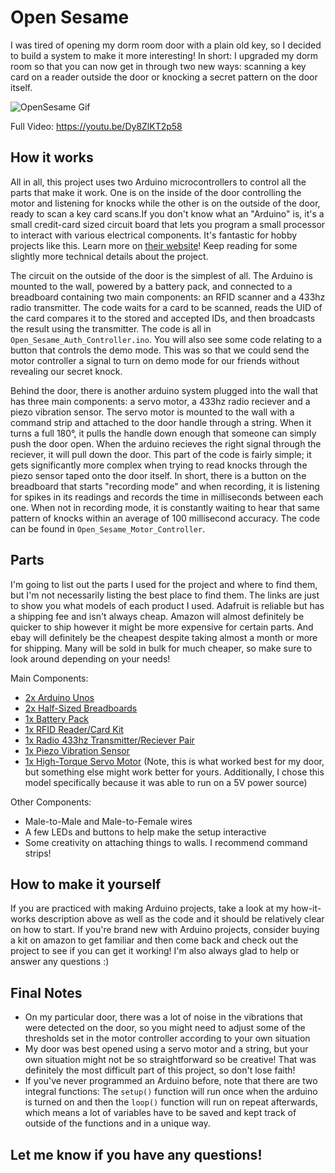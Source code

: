 # Open Sesame

I was tired of opening my dorm room door with a plain old key, so I decided to build a system to make it more interesting! In short: I upgraded my dorm room so that you can now get in through two new ways: scanning a key card on a reader outside the door or knocking a secret pattern on the door itself.

![OpenSesame Gif](https://i.imgur.com/PT4G9zO.gif)

Full Video: https://youtu.be/Dy8ZlKT2p58

## How it works

All in all, this project uses two Arduino microcontrollers to control all the parts that make it work. One is on the inside of the door controlling the motor and listening for knocks while the other is on the outside of the door, ready to scan a key card scans.If you don't know what an "Arduino" is, it's a small credit-card sized circuit board that lets you program a small processor to interact with various electrical components. It's fantastic for hobby projects like this. Learn more on [their website](http://www.arduino.cc)! Keep reading for some slightly more technical details about the project.

The circuit on the outside of the door is the simplest of all. The Arduino is mounted to the wall, powered by a battery pack, and connected to a breadboard containing two main components: an RFID scanner and a 433hz radio transmitter. The code waits for a card to be scanned, reads the UID of the card compares it to the stored and accepted IDs, and then broadcasts the result using the transmitter. The code is all in `Open_Sesame_Auth_Controller.ino`. You will also see some code relating to a button that controls the demo mode. This was so that we could send the motor controller a signal to turn on demo mode for our friends without revealing our secret knock.

Behind the door, there is another arduino system plugged into the wall that has three main components: a servo motor, a 433hz radio reciever and a piezo vibration sensor. The servo motor is mounted to the wall with a command strip and attached to the door handle through a string. When it turns a full 180°, it pulls the handle down enough that someone can simply push the door open. When the arduino recieves the right signal through the reciever, it will pull down the door. This part of the code is fairly simple; it gets significantly more complex when trying to read knocks through the piezo sensor taped onto the door itself. In short, there is a button on the breadboard that starts "recording mode" and when recording, it is listening for spikes in its readings and records the time in milliseconds between each one. When not in recording mode, it is constantly waiting to hear that same pattern of knocks within an average of 100 millisecond accuracy. The code can be found in `Open_Sesame_Motor_Controller`.

## Parts

I'm going to list out the parts I used for the project and where to find them, but I'm not necessarily listing the best place to find them. The links are just to show you what models of each product I used. Adafruit is reliable but has a shipping fee and isn't always cheap. Amazon will almost definitely be quicker to ship however it might be more expensive for certain parts. And ebay will definitely be the cheapest despite taking almost a month or more for shipping. Many will be sold in bulk for much cheaper, so make sure to look around depending on your needs!

Main Components: 
* [2x Arduino Unos](https://www.adafruit.com/product/50)
* [2x Half-Sized Breadboards](https://www.adafruit.com/product/64)
* [1x Battery Pack](https://www.adafruit.com/product/248)
* [1x RFID Reader/Card Kit](https://www.amazon.com/Gowoops-RFID-Kit-Arduino-Raspberry/dp/B01KFM0XNG/ref=sr_1_2?ie=UTF8&qid=1513653749&sr=8-2&keywords=RFID+Scanner)
* [1x Radio 433hz Transmitter/Reciever Pair](https://www.amazon.com/SMAKN%C2%AE-433Mhz-Transmitter-Receiver-Arduino/dp/B00M2CUALS/ref=sr_1_fkmr1_3?ie=UTF8&qid=1513654007&sr=8-3-fkmr1&keywords=433hz+transmitter+arduino)
* [1x Piezo Vibration Sensor](https://www.adafruit.com/product/1740)
* [1x High-Torque Servo Motor](https://www.amazon.com/Digital-Torque-Waterproof-DS3218MG-Control/dp/B076CNKQX4/ref=sr_1_15?ie=UTF8&qid=1513654229&sr=8-15&keywords=high+torque+servo+motor) (Note, this is what worked best for my door, but something else might work better for yours. Additionally, I chose this model specifically because it was able to run on a 5V power source)

Other Components: 
* Male-to-Male and Male-to-Female wires
* A few LEDs and buttons to help make the setup interactive
* Some creativity on attaching things to walls. I recommend command strips!


## How to make it yourself

If you are practiced with making Arduino projects, take a look at my how-it-works description above as well as the code and it should be relatively clear on how to start. If you're brand new with Arduino projects, consider buying a kit on amazon to get familiar and then come back and check out the project to see if you can get it working! I'm also always glad to help or answer any questions :)

## Final Notes
* On my particular door, there was a lot of noise in the vibrations that were detected on the door, so you might need to adjust some of the thresholds set in the motor controller according to your own situation
* My door was best opened using a servo motor and a string, but your own situation might not be so straightforward so be creative! That was definitely the most difficult part of this project, so don't lose faith!
* If you've never programmed an Arduino before, note that there are two integral functions: The `setup()` function will run once when the arduino is turned on and then the `loop()` function will run on repeat afterwards, which means a lot of variables have to be saved and kept track of outside of the functions and in a unique way. 

## Let me know if you have any questions!

